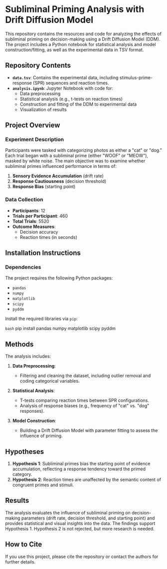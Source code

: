# Subliminal Priming Analysis with Drift Diffusion Model

This repository contains the resources and code for analyzing the effects of subliminal priming on decision-making using a Drift Diffusion Model (DDM). The project includes a Python notebook for statistical analysis and model construction/fitting, as well as the experimental data in TSV format.

## Repository Contents

- **`data.tsv`**: Contains the experimental data, including stimulus-prime-response (SPR) sequences and reaction times.
- **`analysis.ipynb`**: Jupyter Notebook with code for:
  - Data preprocessing
  - Statistical analysis (e.g., t-tests on reaction times)
  - Construction and fitting of the DDM to experimental data
  - Visualization of results

## Project Overview

### Experiment Description

Participants were tasked with categorizing photos as either a "cat" or "dog." Each trial began with a subliminal prime (either "WOOF" or "MEOW"), masked by white noise. The main objective was to examine whether subliminal primes influenced performance in terms of:

1. **Sensory Evidence Accumulation** (drift rate)
2. **Response Cautiousness** (decision threshold)
3. **Response Bias** (starting point)

### Data Collection

- **Participants**: 12
- **Trials per Participant**: 460
- **Total Trials**: 5520
- **Outcome Measures**: 
  - Decision accuracy
  - Reaction times (in seconds)

## Installation Instructions

### Dependencies

The project requires the following Python packages:
- `pandas`
- `numpy`
- `matplotlib`
- `scipy`
- `pyddm`

Install the required libraries via `pip`:

`bash`
pip install pandas numpy matplotlib scipy pyddm



## Methods

The analysis includes:

1. **Data Preprocessing**: 
   - Filtering and cleaning the dataset, including outlier removal and coding categorical variables.

2. **Statistical Analysis**: 
   - T-tests comparing reaction times between SPR configurations.
   - Analysis of response biases (e.g., frequency of "cat" vs. "dog" responses).

3. **Model Construction**: 
   - Building a Drift Diffusion Model with parameter fitting to assess the influence of priming.

## Hypotheses

1. **Hypothesis 1**: Subliminal primes bias the starting point of evidence accumulation, reflecting a response tendency toward the primed category.
2. **Hypothesis 2**: Reaction times are unaffected by the semantic content of congruent primes and stimuli.

## Results

The analysis evaluates the influence of subliminal priming on decision-making parameters (drift rate, decision threshold, and starting point) and provides statistical and visual insights into the data. The findings support Hypothesis 1. Hypothesis 2 is not rejected, but more research is needed. 

## How to Cite

If you use this project, please cite the repository or contact the authors for further details.
